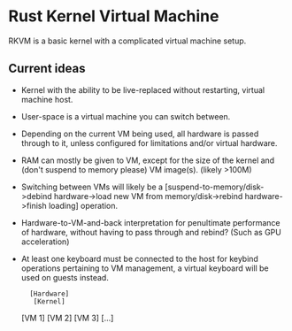 # Rust Kernel Virtual Machine

RKVM is a basic kernel with a complicated virtual machine setup.

## Current ideas

- Kernel with the ability to be live-replaced without restarting, virtual machine host.
- User-space is a virtual machine you can switch between.
- Depending on the current VM being used, all hardware is passed through to it, unless configured for limitations and/or virtual hardware.
- RAM can mostly be given to VM, except for the size of the kernel and (don't suspend to memory please) VM image(s). (likely >100M)
- Switching between VMs will likely be a [suspend-to-memory/disk->debind hardware->load new VM from memory/disk->rebind hardware->finish loading] operation.
- Hardware-to-VM-and-back interpretation for penultimate performance of hardware, without having to pass through and rebind? (Such as GPU acceleration)
- At least one keyboard must be connected to the host for keybind operations pertaining to VM management, a virtual keyboard will be used on guests instead.

		[Hardware]
		 [Kernel]
	[VM 1] [VM 2] [VM 3] [...]
